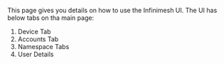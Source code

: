 This page gives you details on how to use the Infinimesh UI. The UI has below tabs on tha main page:

1. Device Tab
2. Accounts Tab
3. Namespace Tabs
4. User Details
